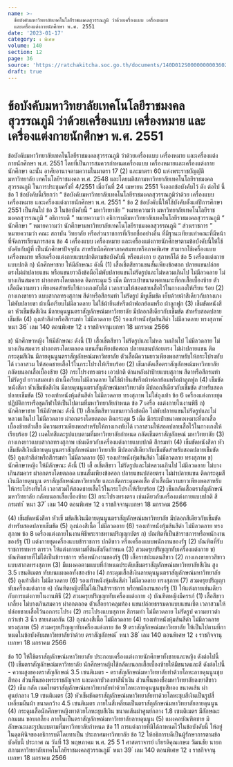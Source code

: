 ```yaml
---
name: >-
  ข้อบังคับมหาวิทยาลัยเทคโนโลยีราชมงคลสุวรรณภูมิ ว่าด้วยเครื่องแบบ เครื่องหมาย
  และเครื่องแต่งกายนักศึกษา พ.ศ. 2551
date: '2023-01-17'
category: ง พิเศษ
volume: 140
section: 12
page: 36
source: 'https://ratchakitcha.soc.go.th/documents/140D012S0000000003602.pdf'
draft: true
---
```


# ข้อบังคับมหาวิทยาลัยเทคโนโลยีราชมงคลสุวรรณภูมิ ว่าด้วยเครื่องแบบ เครื่องหมาย และเครื่องแต่งกายนักศึกษา พ.ศ. 2551

ข้อบังคับมหาวิทยาลัยเทคโนโลยีราชมงคลสุวรรณภูมิ ว่าด้วยเครื่องแบบ เครื่องหมาย และเครื่องแต่งกายนักศึกษา พ.ศ. 2551 โดยที่เป็นการสมควรกำหนดเครื่องแบบ เครื่องหมายและเครื่องแต่งกายนักศึกษา ฉะนั้น อาศัยอานาจตามความในมาตรา 17 (2) และมาตรา 60 แห่งพระราชบัญญัติมหาวิทยาลัย เทคโนโลยีราชมงคล พ.ศ. 2548 และโดยมติสภามหาวิทยาลัยเทคโนโลยีราชมงคลสุวรรณภูมิ ในการประชุมครั้งที่ 4/2551 เมื่อวันที่ 24 เมษายน 2551 จึงออกข้อบังคับไว้ ดัง ต่อไป นี้ ข้อ 1 ข้อบังคับนี้เรียกว่า “ ข้อบังคับมหาวิทยาลัยเทคโนโลยีราชมงคลสุวรรณภูมิว่าด้วย เครื่องแบบ เครื่องหมาย และเครื่องแต่งกายนักศึกษา พ.ศ. 2551 ” ข้อ 2 ข้อบังคับนี้ให้ใช้บังคับตั้งแต่ปีการศึกษา 2551 เป็นต้นไป ข้อ 3 ในข้อบังคับนี้ “ มหาวิทยาลัย ” หมายความว่า มหาวิทยาลัยเทคโนโลยีราชมงคลสุวรรณภูมิ “ อธิการบดี ” หมายความว่า อธิการบดีมหาวิทยาลัยเทคโนโลยีราชมงคลสุวรรณภูมิ “ นักศึกษา ” หมายความว่า นักศึกษามหาวิทยาลัยเทคโนโลยีราชมงคลสุวรรณภูมิ “ ส่วนราชการ ” หมายความว่า คณะ สถาบัน วิทยาลัย หรือส่วนราชการที่เรียกชื่ออย่างอื่น ที่มีฐานะเทียบเท่าคณะที่มีหน้าที่จัดการเรียนการสอน ข้อ 4 เครื่องแบบ เครื่องหมาย และเครื่องแต่งกายนักศึกษาตามข้อบังคับนี้ให้ใช้บังคับกับผู้ที่ เป็นนักศึกษาปัจจุบัน สาหรับนักศึกษาภาคสมทบหรือภาคพิเศษ สามารถใช้เครื่องแบบ เครื่องหมาย หรือเครื่องแต่งกายแบบปกติตามข้อบังคับนี้ หรือแต่งกา ย สุภาพก็ได้ ข้อ 5 เครื่องแต่งกาย แบบปกติ ก) นักศึกษาชาย ให้มีลักษณะ ดังนี้ (1) เสื้อเชิ้ตสีขาวแขนสั้นเพียงข้อศอก ปลายแขนปล่อยตรงไม่ผ่าปลายแขน หรือแขนยาวถึงข้อมือไม่พับปลายแขนไม่รัดรูปและไม่หลวมเกินไป ไม่มีลวดลาย ไม่บางเกินสมควร ผ่าอกตรงโดยตลอด ติดกระดุม 5 เม็ด มีกระเป๋าขนาดพอเหมาะที่อกเสื้อเบื้องซ้าย ตัวเสื้อมีความยาว เพียงพอสำหรับให้กางเกงทับได้ เวลาสวมให้สอดชายเสื้อไว้ในกางเกงให้เรียบ ร้อย (2) กางเกงขายาว แบบสากลทรงสุภาพ สีดำหรือสีกรมท่า ไม่รัดรูป มีหูเข็มขัด เย็บด้วยผ้าสีเดียวกับกางเกง ไม่พับปลายขา ผ้าเนื้อเรียบไม่มีลวดลาย ไม่ใช้ผ้ายีนส์หรือผ้าฟอกย้อมหรือ ผ้าลูกฟูก (3) เข็มขัดหนังสีดา หัวเข็มขัดสีเงิน มีลายดุนนูนตราสัญลักษณ์มหาวิทยาลัย มีปลอกสีเดียวกับเข็มขัด สำหรับสอดปลายเข็มขัด (4) ถุงเท้าสีดำหรือสีกรมท่า ไม่มีลวดลาย (5) รองเท้าหนังหุ้มส้นสีดำ ไม่มีลวดลาย ทรงสุภาพ ้ หนา 36 ่ เลม 140 ตอนพิเศษ 12 ง ราชกิจจานุเบกษา 18 มกราคม 2566

ข) นักศึกษาหญิง ให้มีลักษณะ ดังนี้ (1) เสื้อเชิ้ตสีขาว ไม่รัดรูปและไม่หล วมเกินไป ไม่มีลวดลาย ไม่บางเกินสมควร ผ่าอกตรงโดยตลอด แขนสั้นเพียงข้อศอก ปลายแขนปล่อยตรง ไม่ผ่าปลายแขน ติดกระดุมสีเงิน มีลายดุนนูนตราสัญลักษณ์มหาวิทยาลัย ตัวเสื้อมีความยาวเพียงพอสาหรับให้กระโปรงทับได้ เวลาสวม ให้สอดชายเสื้อไว้ในกระโปรงให้เรียบร้อย (2) เข็มกลัดเสื้อตราสัญลักษณ์มหาวิทยาลัย กลัดบนอกเสื้อเบื้องซ้าย (3) กระโปรงทรงตรง เอวปกติ ด้านหลังผ่าป้ายแบบสุภาพ สีดาหรือสีกรมท่า ไม่รัดรูป ยาวเสมอเข่า ผ้าเนื้อเรียบไม่มีลวดลาย ไม่ใช้ผ้ายีนส์หรือผ้าฟอกย้อมหรือผ้าลูกฟูก (4) เข็มขัดหนังสีดา หัวเข็มขัดสีเงิน มีลายดุนนูนตราสัญลักษณ์มหาวิทยาลัย มีปลอกสีเดียวกับเข็มขัด สำหรับสอดปลายเข็มขัด (5) รองเท้าหนังหุ้มส้นสีดำ ไม่มีลวดลาย ทรงสุภาพ ไม่ใส่ถุงเท้า ข้อ 6 เครื่องแต่งกายชุดปฏิบัติการหรือชุดกีฬาให้เป็นไปตามที่มหาวิทยาลัยกำหนด ข้อ 7 เครื่อ งแต่งกายในงานพิธี ก) นักศึกษาชาย ให้มีลักษณะ ดังนี้ (1) เสื้อเชิ้ตสีขาวแขนยาวถึงข้อมือ ไม่พับปลายแขนไม่รัดรูปและไม่หลวมเกินไป ไม่มีลวดลาย ผ่าอกตรงโดยตลอด ติดกระดุม 5 เม็ด มีกระเป๋าขนาดพอเหมาะที่อกเสื้อเบื้องซ้ายตัวเสื้อ มีความยาวเพียงพอสำหรับให้กางเกงทับได้ เวลาสวมให้สอดปลายเสื้อไว้ในกางเกงให้เรียบร้อย (2) เนคไทสีและรูปแบบตามที่มหาวิทยาลัยกำหนด กลัดเข็มตราสัญลักษณ์ มหาวิทยาลัย (3) กางเกงยาวแบบสากลทรงสุภาพ เช่นเดียวกับเครื่องแต่งกายแบบปกติ สีกรมท่า (4) เข็มขัดหนังสีดา หัวเข็มขัดสีเงินมีลายดุนนูนตราสัญลักษณ์มหาวิทยาลัย มีปลอกสีเดียวกับเข็มขัดสำหรับสอดปลายเข็มขัด (5) ถุงเท้าสีดำหรือสีกรมท่า ไม่มีลวดลาย (6) รองเท้าหนังหุ้มส้นสีดำ ไม่มีลวดลาย ทรงสุภาพ ข) นักศึกษาหญิง ให้มีลักษณะ ดังนี้ (1) เสื้ อเชิ้ตสีขาว ไม่รัดรูปและไม่หลวมเกินไป ไม่มีลวดลาย ไม่บางเกินสมควร ผ่าอกตรงโดยตลอด แขนสั้นเพียงข้อศอก ปลายแขนปล่อยตรง ไม่ผ่าปลายแขน ติดกระดุมสีเงินมีลายดุนนูน ตราสัญลักษณ์มหาวิทยาลัย และกลัดกระดุมคอเสื้อ ตัวเสื้อมีความยาวเพียงพอสาหรับให้กระโปรงทับได้ เวลาสวมให้สอดชายเสื้อไว้ในกระโปรงให้เรียบร้อย (2) เข็มกลัดเสื้อตราสัญลักษณ์มหาวิทยาลัย กลัดบนอกเสื้อเบื้องซ้าย (3) กระโปรงทรงตรง เช่นเดียวกับเครื่องแต่งกายแบบปกติ สีกรมท่า ้ หนา 37 ่ เลม 140 ตอนพิเศษ 12 ง ราชกิจจานุเบกษา 18 มกราคม 2566

(4) เข็มขัดหนังสีดา หัวเข็ มขัดสีเงินมีลายดุนนูนตราสัญลักษณ์มหาวิทยาลัย มีปลอกสีเดียวกับเข็มขัดสำหรับสอดปลายเข็มขัด (5) ถุงน่องสีเนื้อ ไม่มีลวดลาย (6) รองเท้าหนังหุ้มส้นสีดำ ไม่มีลวดลาย ทรงสุภาพ ข้อ 8 เครื่องแต่งกายในงานพิธีพระราชทานปริญญาบัตร ก) บัณฑิตที่เป็นข้าราชการหรือพนักงานของรัฐ (1) แต่งกายชุดเครื่องแบบข้าราชการ ปกติขาว หรือเครื่องแบบพนักงานของรัฐ (2) บัณฑิตที่รับราชการทหาร ตารวจ ให้แต่งกายตามที่ต้นสังกัดกำหนด (3) สวมครุยปริญญาทับเครื่องแต่งกาย ข) บัณฑิตชายที่ไม่ได้เป็นข้าราชการ หรือพนักงานของรัฐ (1) เสื้อราชปะแตนสีขาว (2) กางเกงขายาวสีขาว แบบสากลทรงสุภาพ (3) มีแผงคอตามแบบที่กำหนดประดับเข็มตราสัญลักษณ์มหาวิทยาลัยสีเงิน สูง 3.5 เซนติเมตร ทับบนแผงคอทั้งสองข้าง (4) กระดุมเสื้อสีเงินลายดุนนูนตราสัญลักษณ์มหาวิทยาลัย (5) ถุงเท้าสีดำ ไม่มีลวดลาย (6) รองเท้าหนังหุ้มส้นสีดำ ไม่มีลวดลาย ทรงสุภาพ (7) สวมครุยปริญญาทับเครื่องแต่งกาย ค) บัณฑิตหญิงที่ไม่ได้เป็นข้าราชการ หรือพนักงานของรัฐ (1) ให้แต่งกายเช่นเดียวกับการแต่งกายในงานพิธี (2) สวมครุยปริญญาทับเครื่องแต่งกาย ง) บัณฑิตหญิงมีครรภ์ (1) เสื้อสีขาวเกลี้ยง ไม่บางเกินสมควร ผ่าอกตลอด ตัวเสื้อยาวคลุมท้อง แขนปล่อยธรรมดาแบบแขนเชิ้ต เวลาสวมให้ปล่อยชายเสื้อไว้นอกกระโปรง (2) กระโปรงแบบสุภาพ สีกรมท่า ไม่มีลวดลาย ไม่รัดรูป ความยาวต่ากว่าเข่า 3 นิ้ว ชายเสมอกัน (3) ถุงน่องสีเนื้อ ไม่มีลวดลาย (4) รองเท้าหนังหุ้มส้นสีดำ ไม่มีลวดลาย ทรงสุภาพ (5) สวมครุยปริญญาทับเครื่องแต่งกาย ข้อ 9 ตราสัญลักษณ์มหาวิทยาลัย ให้เป็นไปตามที่กาหนดในข้อบังคับมหาวิทยาลัยว่าด้วย ตราสัญลักษณ์ ้ หนา 38 ่ เลม 140 ตอนพิเศษ 12 ง ราชกิจจานุเบกษา 18 มกราคม 2566

ข้อ 10 ให้ใช้ตราสัญลักษณ์มหาวิทยาลัย ประกอบเครื่องแต่งกายนักศึกษาทั้งชายและหญิง ดังต่อไปนี้ (1) เข็มตราสัญลักษณ์มหาวิทยาลัย นักศึกษาหญิงใช้กลัดบนอกเสื้อเบื้องซ้ายให้มีขนาดและสี ดังต่อไปนี้ - ความสูงของตราสัญลักษณ์ 3.5 เซนติเมตร - ตราสัญลักษณ์มหาวิทยาลัยทำด้วยโลหะลายดุนนูนชุบสีทอง ส่วนพื้นของพระราชลัญจกร และดอกบัวลงยาสีน้ำเงิน ส่วนพื้นของชื่อมหาวิทยาลัยลงยาสีขาว (2) เข็ม กลัด เนคไทตราสัญลักษณ์มหาวิทยาลัยทำด้วยโลหะลายดุนนูนชุบสีทอง ขนาดเส้น ผ่าศูนย์กลาง 1.9 เซนติเมตร (3) หัวเข็มขัดตราสัญลักษณ์มหาวิทยาลัยทาด้วยโลหะชุบสีเงินเป็นรูปสี่ เหลี่ยมผืนผ้า ขนาดกว้าง 4.5 เซนติเมตร ภายในสี่เหลี่ยมเป็นตราสัญลักษณ์มหาวิทยาลัยลายดุนนูน (4) กระดุมเสื้อนักศึกษาหญิงทาด้วยโลหะชุบสีเงิน ขนาดเส้นผ่าศูนย์กลาง 1.8 เซนติเมตร มีลักษณะกลมมน ขอบเกลี้ยง ภายในเป็นตราสัญลักษณ์มหาวิทยาลัยลายดุนนูน (5) แผงคอบัณฑิตชาย มีลักษณะและรูปแบบตามที่มหาวิทยาลัยกำหนด ข้อ 11 การแต่งกายที่มิได้กาหนดไว้ในข้อบังคับนี้ ให้อยู่ในดุลพินิจของอธิการบดีโดยทาเป็น ประกาศมหาวิทยาลัย ข้อ 12 ให้อธิการบดีเป็นผู้รักษาการตามข้อบังคับนี้ ประกาศ ณ วันที่ 13 พฤษภาคม พ.ศ. 25 5 1 ศาสตราจารย์ เกียรติคุณเกษม วัฒนชัย นายกสภามหาวิทยาลัยเทคโนโลยีราชมงคลสุวรรณภูมิ ้ หนา 39 ่ เลม 140 ตอนพิเศษ 12 ง ราชกิจจานุเบกษา 18 มกราคม 2566
